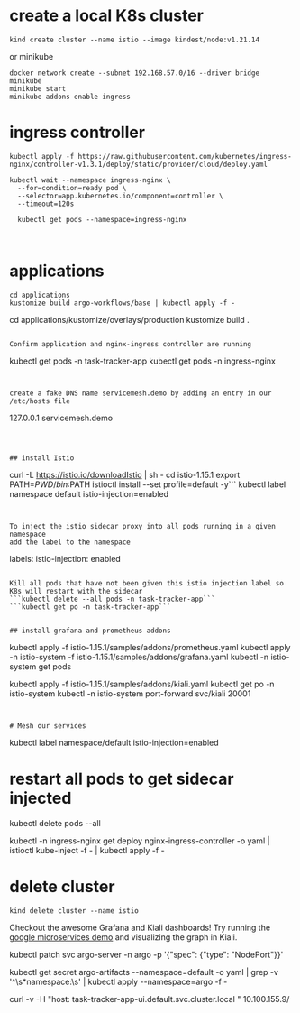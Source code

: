
# create a local K8s cluster
```kind create cluster --name istio --image kindest/node:v1.21.14```

or minikube 
```
docker network create --subnet 192.168.57.0/16 --driver bridge minikube
minikube start
minikube addons enable ingress
```

# ingress controller
```
kubectl apply -f https://raw.githubusercontent.com/kubernetes/ingress-nginx/controller-v1.3.1/deploy/static/provider/cloud/deploy.yaml

kubectl wait --namespace ingress-nginx \
  --for=condition=ready pod \
  --selector=app.kubernetes.io/component=controller \
  --timeout=120s

  kubectl get pods --namespace=ingress-nginx



```
# applications
```
cd applications
kustomize build argo-workflows/base | kubectl apply -f -

```
cd applications/kustomize/overlays/production
kustomize build .
```

Confirm application and nginx-ingress controller are running
```
kubectl get pods -n task-tracker-app
kubectl get pods -n ingress-nginx
```


create a fake DNS name servicemesh.demo by adding an entry in our /etc/hosts file

```
127.0.0.1       servicemesh.demo
```



## install Istio
```
curl -L https://istio.io/downloadIstio | sh -
cd istio-1.15.1
export PATH=$PWD/bin:$PATH
istioctl install --set profile=default -y```
kubectl label namespace default istio-injection=enabled
```


To inject the istio sidecar proxy into all pods running in a given namespace
add the label to the namespace
```
labels: 
    istio-injection: enabled
```

Kill all pods that have not been given this istio injection label so K8s will restart with the sidecar
```kubectl delete --all pods -n task-tracker-app```
```kubectl get po -n task-tracker-app```


## install grafana and prometheus addons
```
kubectl apply -f istio-1.15.1/samples/addons/prometheus.yaml 
kubectl apply -n istio-system -f istio-1.15.1/samples/addons/grafana.yaml 
kubectl -n istio-system get pods

kubectl apply -f istio-1.15.1/samples/addons/kiali.yaml
kubectl get po -n istio-system
kubectl -n istio-system port-forward svc/kiali 20001
```


# Mesh our services
```
kubectl label namespace/default istio-injection=enabled

# restart all pods to get sidecar injected
kubectl delete pods --all

kubectl -n ingress-nginx get deploy nginx-ingress-controller  -o yaml | istioctl kube-inject -f - | kubectl apply -f -


# delete cluster
```kind delete cluster --name istio```



Checkout the awesome Grafana and Kiali dashboards! Try running the [google microservices demo](https://github.com/GoogleCloudPlatform/microservices-demo) and visualizing the graph in Kiali.





kubectl patch svc argo-server -n argo -p '{"spec": {"type": "NodePort"}}'



kubectl get secret argo-artifacts --namespace=default -o yaml | grep -v '^\s*namespace:\s' | kubectl apply --namespace=argo -f -




curl -v -H "host: task-tracker-app-ui.default.svc.cluster.local " 10.100.155.9/